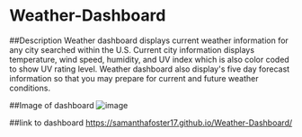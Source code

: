 # Weather-Dashboard

##Description
Weather dashboard displays current weather information for any city searched within the U.S.
Current city information displays temperature, wind speed, humidity, and UV index which is also color coded to show UV rating level. 
Weather dashboard also display's five day forecast information so that you may prepare for current and future weather conditions.

##Image of dashboard
![image](https://user-images.githubusercontent.com/68489432/94578338-9d4cff00-0245-11eb-93ea-19d5a5b7c02b.png)

##link to dashboard
https://samanthafoster17.github.io/Weather-Dashboard/

